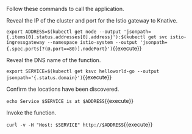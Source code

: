 Follow these commands to call the application.

Reveal the IP of the cluster and port for the Istio gateway to Knative.

`export ADDRESS=$(kubectl get node --output 'jsonpath={.items[0].status.addresses[0].address}'):$(kubectl get svc istio-ingressgateway --namespace istio-system --output 'jsonpath={.spec.ports[?(@.port==80)].nodePort}')`{{execute}}

Reveal the DNS name of the function.

`export SERVICE=$(kubectl get ksvc helloworld-go --output jsonpath='{.status.domain}')`{{execute}}

Confirm the locations have been discovered.

`echo Service $SERVICE is at $ADDRESS`{{execute}}

Invoke the function.

`curl -v -H "Host: $SERVICE" http://$ADDRESS`{{execute}}
